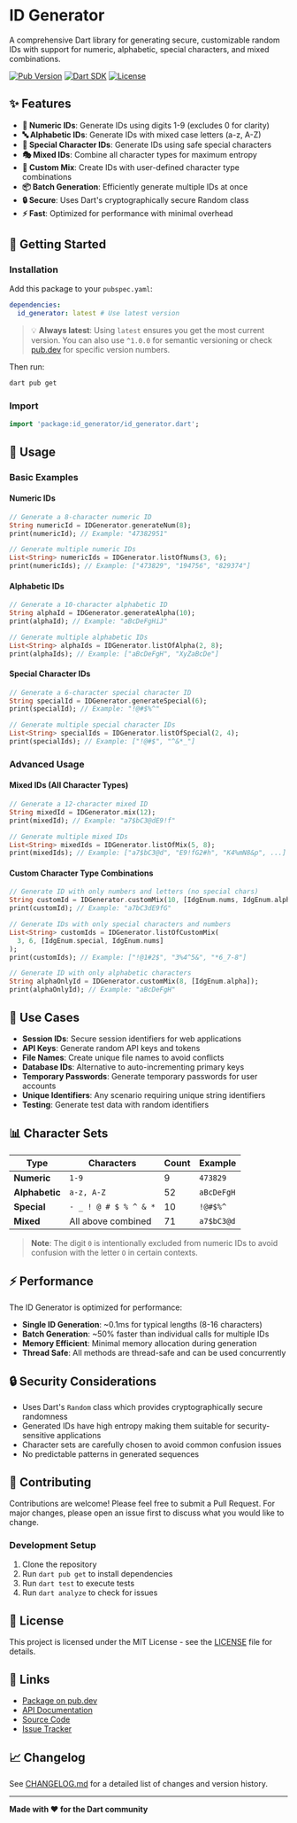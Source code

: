 # ID Generator

A comprehensive Dart library for generating secure, customizable random IDs with support for numeric, alphabetic, special characters, and mixed combinations.

[![Pub Version](https://img.shields.io/pub/v/id_generator)](https://pub.dev/packages/id_generator)
[![Dart SDK](https://img.shields.io/badge/Dart-3.9.0+-blue.svg)](https://dart.dev)
[![License](https://img.shields.io/badge/license-MIT-blue.svg)](LICENSE)

## ✨ Features

- **🔢 Numeric IDs**: Generate IDs using digits 1-9 (excludes 0 for clarity)
- **🔤 Alphabetic IDs**: Generate IDs with mixed case letters (a-z, A-Z)
- **🔣 Special Character IDs**: Generate IDs using safe special characters
- **🎭 Mixed IDs**: Combine all character types for maximum entropy
- **🎯 Custom Mix**: Create IDs with user-defined character type combinations
- **📦 Batch Generation**: Efficiently generate multiple IDs at once
- **🔒 Secure**: Uses Dart's cryptographically secure Random class
- **⚡ Fast**: Optimized for performance with minimal overhead

## 🚀 Getting Started

### Installation

Add this package to your `pubspec.yaml`:

```yaml
dependencies:
  id_generator: latest # Use latest version
```

> 💡 **Always latest**: Using `latest` ensures you get the most current version. You can also use `^1.0.0` for semantic versioning or check [pub.dev](https://pub.dev/packages/id_generator) for specific version numbers.

Then run:

```bash
dart pub get
```

### Import

```dart
import 'package:id_generator/id_generator.dart';
```

## 📖 Usage

### Basic Examples

#### Numeric IDs

```dart
// Generate a 8-character numeric ID
String numericId = IDGenerator.generateNum(8);
print(numericId); // Example: "47382951"

// Generate multiple numeric IDs
List<String> numericIds = IDGenerator.listOfNums(3, 6);
print(numericIds); // Example: ["473829", "194756", "829374"]
```

#### Alphabetic IDs

```dart
// Generate a 10-character alphabetic ID
String alphaId = IDGenerator.generateAlpha(10);
print(alphaId); // Example: "aBcDeFgHiJ"

// Generate multiple alphabetic IDs
List<String> alphaIds = IDGenerator.listOfAlpha(2, 8);
print(alphaIds); // Example: ["aBcDeFgH", "XyZaBcDe"]
```

#### Special Character IDs

```dart
// Generate a 6-character special character ID
String specialId = IDGenerator.generateSpecial(6);
print(specialId); // Example: "!@#$%^"

// Generate multiple special character IDs
List<String> specialIds = IDGenerator.listOfSpecial(2, 4);
print(specialIds); // Example: ["!@#$", "^&*_"]
```

### Advanced Usage

#### Mixed IDs (All Character Types)

```dart
// Generate a 12-character mixed ID
String mixedId = IDGenerator.mix(12);
print(mixedId); // Example: "a7$bC3@dE9!f"

// Generate multiple mixed IDs
List<String> mixedIds = IDGenerator.listOfMix(5, 8);
print(mixedIds); // Example: ["a7$bC3@d", "E9!fG2#h", "K4%mN8&p", ...]
```

#### Custom Character Type Combinations

```dart
// Generate ID with only numbers and letters (no special chars)
String customId = IDGenerator.customMix(10, [IdgEnum.nums, IdgEnum.alpha]);
print(customId); // Example: "a7bC3dE9fG"

// Generate IDs with only special characters and numbers
List<String> customIds = IDGenerator.listOfCustomMix(
  3, 6, [IdgEnum.special, IdgEnum.nums]
);
print(customIds); // Example: ["!@1#2$", "3%4^5&", "*6_7-8"]

// Generate ID with only alphabetic characters
String alphaOnlyId = IDGenerator.customMix(8, [IdgEnum.alpha]);
print(alphaOnlyId); // Example: "aBcDeFgH"
```

## 🎯 Use Cases

- **Session IDs**: Secure session identifiers for web applications
- **API Keys**: Generate random API keys and tokens
- **File Names**: Create unique file names to avoid conflicts
- **Database IDs**: Alternative to auto-incrementing primary keys
- **Temporary Passwords**: Generate temporary passwords for user accounts
- **Unique Identifiers**: Any scenario requiring unique string identifiers
- **Testing**: Generate test data with random identifiers

## 📊 Character Sets

| Type           | Characters            | Count | Example    |
| -------------- | --------------------- | ----- | ---------- |
| **Numeric**    | `1-9`                 | 9     | `473829`   |
| **Alphabetic** | `a-z, A-Z`            | 52    | `aBcDeFgH` |
| **Special**    | `- _ ! @ # $ % ^ & *` | 10    | `!@#$%^`   |
| **Mixed**      | All above combined    | 71    | `a7$bC3@d` |

> **Note**: The digit `0` is intentionally excluded from numeric IDs to avoid confusion with the letter `O` in certain contexts.

## ⚡ Performance

The ID Generator is optimized for performance:

- **Single ID Generation**: ~0.1ms for typical lengths (8-16 characters)
- **Batch Generation**: ~50% faster than individual calls for multiple IDs
- **Memory Efficient**: Minimal memory allocation during generation
- **Thread Safe**: All methods are thread-safe and can be used concurrently

## 🔒 Security Considerations

- Uses Dart's `Random` class which provides cryptographically secure randomness
- Generated IDs have high entropy making them suitable for security-sensitive applications
- Character sets are carefully chosen to avoid common confusion issues
- No predictable patterns in generated sequences

## 🤝 Contributing

Contributions are welcome! Please feel free to submit a Pull Request. For major changes, please open an issue first to discuss what you would like to change.

### Development Setup

1. Clone the repository
2. Run `dart pub get` to install dependencies
3. Run `dart test` to execute tests
4. Run `dart analyze` to check for issues

## 📄 License

This project is licensed under the MIT License - see the [LICENSE](LICENSE) file for details.

## 🔗 Links

- [Package on pub.dev](https://pub.dev/packages/id_generator)
- [API Documentation](https://pub.dev/documentation/id_generator/latest/)
- [Source Code](https://github.com/your-username/id_generator)
- [Issue Tracker](https://github.com/your-username/id_generator/issues)

## 📈 Changelog

See [CHANGELOG.md](CHANGELOG.md) for a detailed list of changes and version history.

---

**Made with ❤️ for the Dart community**
